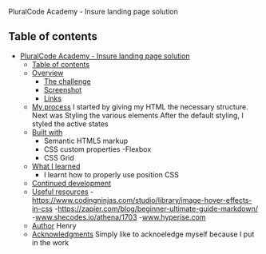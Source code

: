 PluralCode Academy - Insure landing page solution
## Table of contents

- [PluralCode Academy - Insure landing page solution](#pluralcode-academy---insure-landing-page-solution)
  - [Table of contents](#table-of-contents)
  - [Overview](#overview)
    - [The challenge](#the-challenge)
    - [Screenshot](#screenshot)
    - [Links](#links)
  - [My process]()
      I started by giving my HTML the necessary structure.
      Next was Styling the various elements
      After the default styling, I styled the active states
  - [Built with](#HTML)
    - Semantic HTML5 markup
    - CSS custom properties
    -Flexbox
    - CSS Grid
  - [What I learned](#what-i-learned)
    - I learnt how to properly use position CSS
  - [Continued development](#continued-development)
  - [Useful resources](#useful-resources)
    -https://www.codingninjas.com/studio/library/image-hover-effects-in-css
    -https://zapier.com/blog/beginner-ultimate-guide-markdown/
    -www.shecodes.io/athena/1703
    -www.hyperise.com
  - [Author](#Author)
    Henry
  - [Acknowledgments](#acknowledgments)
    Simply like to acknoeledge myself because I put in the work